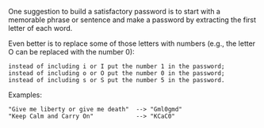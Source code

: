 One suggestion to build a satisfactory password is to start with a memorable phrase or sentence and make a password by extracting the first letter of each word.

Even better is to replace some of those letters with numbers (e.g., the letter O can be replaced with the number 0):

    instead of including i or I put the number 1 in the password;
    instead of including o or O put the number 0 in the password;
    instead of including s or S put the number 5 in the password.

Examples:
```
"Give me liberty or give me death"  --> "Gml0gmd"
"Keep Calm and Carry On"            --> "KCaC0"
```